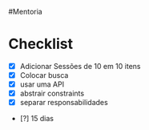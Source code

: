 #Mentoria


# Checklist




- [x] Adicionar Sessões de 10 em 10 itens
- [x] Colocar busca
- [x] usar uma API
- [x] abstrair constraints
- [x] separar responsabilidades
- [?] 15 dias

